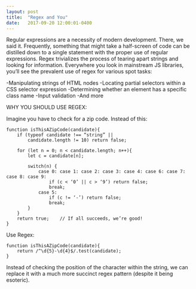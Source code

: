 ```yaml
---
layout: post
title:  "Regex and You"
date:   2017-09-20 12:00:01-0400
---
```

Regular expressions are a necessity of modern development. There, we said it. Frequently, something that might take a half-screen of code can be distilled down to a single statement with the proper use of regular expressions. Regex trivializes the process of tearing apart strings and looking for information. Everywhere you look in mainstream JS libraries, you’ll see the prevalent use of regex for various spot tasks:

-Manipulating strings of HTML nodes
-Locating partial selectors within a CSS selector expression
-Determining whether an element has a specific class name
-Input validation
-And more

WHY YOU SHOULD USE REGEX:

Imagine you have to check for a zip code. Instead of this:

    function isThisAZipCode(candidate){
        if (typeof candidate !== “string” ||
            candidate.length != 10) return false;

        for (let n = 0; n < candidate.length; n++){
            let c = candidate[n];

            switch(n) {
                case 0: case 1: case 2: case 3: case 4: case 6: case 7: case 8: case 9:
                    if (c < ‘0’ || c > ‘9’) return false;
                    break;
                case 5:
                    if (c != ‘-’) return false;
                    break;
            }
        }
        return true;    // If all succeeds, we’re good!
    }

Use Regex:

    function isThisAZipCode(candidate){
        return /^\d{5}-\d{4}$/.test(candidate);
    }

Instead of checking the position of the character within the string, we can replace it with a much more succinct regex pattern (despite it being esoteric).
